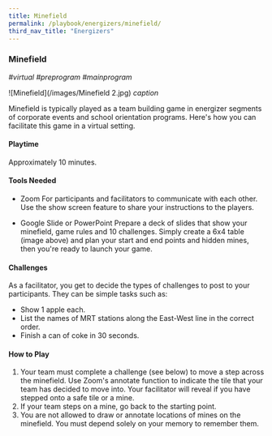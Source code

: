 ```yaml
---
title: Minefield
permalink: /playbook/energizers/minefield/
third_nav_title: "Energizers"
---
```

### Minefield
*#virtual #preprogram #mainprogram*

![Minefield](/images/Minefield 2.jpg)
*caption*

Minefield is typically played as a team building game in energizer segments of corporate events and school orientation programs. Here's how you can facilitate this game in a virtual setting. 

#### Playtime
Approximately 10 minutes. 

#### Tools Needed
* Zoom
  For participants and facilitators to communicate with each other. Use the show screen feature to share your instructions to the players. 

* Google Slide or PowerPoint
  Prepare a deck of slides that show your minefield, game rules and 10 challenges. Simply create a 6x4 table (image above) and plan your start and end points and hidden mines, then you're ready to launch your game. 
  
#### Challenges 
As a facilitator, you get to decide the types of challenges to post to your participants. They can be simple tasks such as: 
* Show 1 apple each. 
* List the names of MRT stations along the East-West line in the correct order. 
* Finish a can of coke in 30 seconds.

#### How to Play
1) Your team must complete a challenge (see below) to move a step across the minefield. ​​​Use Zoom's annotate function to indicate the tile that your team has decided to move into. Your facilitator will reveal if you have stepped onto a safe tile or a mine. 
2) If your team steps on a mine, go back to the starting point. 
3) You are not allowed to draw or annotate locations of mines on the minefield. You must depend solely on your memory to remember them.
